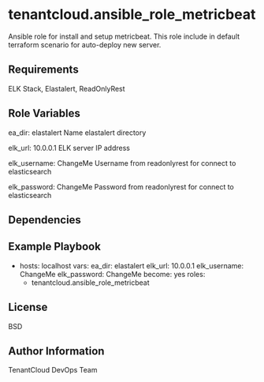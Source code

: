 tenantcloud.ansible_role_metricbeat
=========

Ansible role for install and setup metricbeat. This role include in default terraform scenario for auto-deploy new server.

Requirements
------------

ELK Stack, Elastalert, ReadOnlyRest

Role Variables
--------------

ea_dir: elastalert
Name elastalert directory

elk_url: 10.0.0.1
ELK server IP address

elk_username: ChangeMe
Username from readonlyrest for connect to elasticsearch

elk_password: ChangeMe
Password from readonlyrest for connect to elasticsearch

Dependencies
------------

Example Playbook
----------------

  - hosts: localhost
    vars:
      ea_dir: elastalert
      elk_url: 10.0.0.1
      elk_username: ChangeMe
      elk_password: ChangeMe
    become: yes
    roles:
      - tenantcloud.ansible_role_metricbeat

License
-------

BSD

Author Information
------------------

TenantCloud DevOps Team
